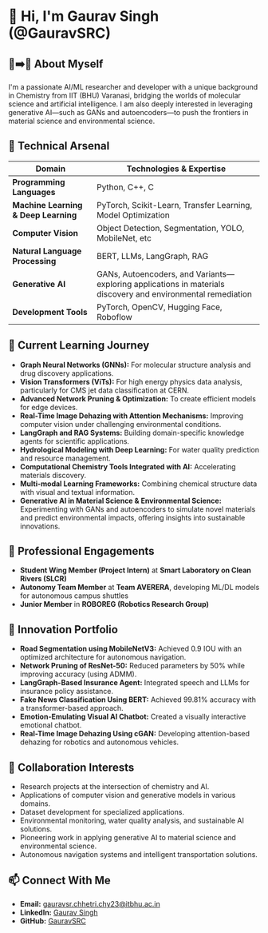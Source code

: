 # 👋 Hi, I'm Gaurav Singh (@GauravSRC)

## 🧪➡️🤖 About Myself
I'm a passionate AI/ML researcher and developer with a unique background in Chemistry from IIT (BHU) Varanasi, bridging the worlds of molecular science and artificial intelligence. I am also deeply interested in leveraging generative AI—such as GANs and autoencoders—to push the frontiers in material science and environmental science.

## 🔧 Technical Arsenal
| **Domain**                          | **Technologies & Expertise**                                                                                                                                       |
|-------------------------------------|--------------------------------------------------------------------------------------------------------------------------------------------------------------------|
| **Programming Languages**           | Python, C++, C                                                                                                                                                     |
| **Machine Learning & Deep Learning**| PyTorch, Scikit-Learn, Transfer Learning, Model Optimization                                                                                                       |
| **Computer Vision**                 | Object Detection, Segmentation, YOLO, MobileNet, etc                                                                                                               |
| **Natural Language Processing**     | BERT, LLMs, LangGraph, RAG                                                                                                                                           |
| **Generative AI**                   | GANs, Autoencoders, and Variants—exploring applications in materials discovery and environmental remediation                                                         |
| **Development Tools**               | PyTorch, OpenCV, Hugging Face, Roboflow                                                                                                                            |

## 🌱 Current Learning Journey
- **Graph Neural Networks (GNNs):** For molecular structure analysis and drug discovery applications.
- **Vision Transformers (ViTs):** For high energy physics data analysis, particularly for CMS jet data classification at CERN.
- **Advanced Network Pruning & Optimization:** To create efficient models for edge devices.
- **Real-Time Image Dehazing with Attention Mechanisms:** Improving computer vision under challenging environmental conditions.
- **LangGraph and RAG Systems:** Building domain-specific knowledge agents for scientific applications.
- **Hydrological Modeling with Deep Learning:** For water quality prediction and resource management.
- **Computational Chemistry Tools Integrated with AI:** Accelerating materials discovery.
- **Multi-modal Learning Frameworks:** Combining chemical structure data with visual and textual information.
- **Generative AI in Material Science & Environmental Science:** Experimenting with GANs and autoencoders to simulate novel materials and predict environmental impacts, offering insights into sustainable innovations.

## 💼 Professional Engagements
- **Student Wing Member (Project Intern)** at **Smart Laboratory on Clean Rivers (SLCR)**
- **Autonomy Team Member** at **Team AVERERA**, developing ML/DL models for autonomous campus shuttles
- **Junior Member** in **ROBOREG (Robotics Research Group)**

## 🚀 Innovation Portfolio
- **Road Segmentation using MobileNetV3:** Achieved 0.9 IOU with an optimized architecture for autonomous navigation.
- **Network Pruning of ResNet-50:** Reduced parameters by 50% while improving accuracy (using ADMM).
- **LangGraph-Based Insurance Agent:** Integrated speech and LLMs for insurance policy assistance.
- **Fake News Classification Using BERT:** Achieved 99.81% accuracy with a transformer-based approach.
- **Emotion-Emulating Visual AI Chatbot:** Created a visually interactive emotional chatbot.
- **Real-Time Image Dehazing Using cGAN:** Developing attention-based dehazing for robotics and autonomous vehicles.

## 🤝 Collaboration Interests
- Research projects at the intersection of chemistry and AI.
- Applications of computer vision and generative models in various domains.
- Dataset development for specialized applications.
- Environmental monitoring, water quality analysis, and sustainable AI solutions.
- Pioneering work in applying generative AI to material science and environmental science.
- Autonomous navigation systems and intelligent transportation solutions.

## 📫 Connect With Me
- **Email:** gauravsr.chhetri.chy23@itbhu.ac.in
- **LinkedIn:** [Gaurav Singh](https://www.linkedin.com/in/gaurav-singh-rc/)
- **GitHub:** [GauravSRC](https://github.com/GauravSRC)
